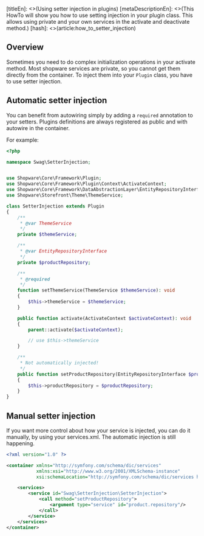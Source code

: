 [titleEn]: <>(Using setter injection in plugins)
[metaDescriptionEn]: <>(This HowTo will show you how to use setting injection in your plugin class. This allows using private and your own services in the activate and deactivate method.)
[hash]: <>(article:how_to_setter_injection)

## Overview

Sometimes you need to do complex initialization operations in your activate method.
Most shopware services are private, so you cannot get them directly from the container.
To inject them into your `Plugin` class, you have to use setter injection.

## Automatic setter injection

You can benefit from autowiring simply by adding a `required` annotation to your setters.
Plugins definitions are always registered as public and with autowire in the container.

For example:

```php
<?php

namespace Swag\SetterInjection;


use Shopware\Core\Framework\Plugin;
use Shopware\Core\Framework\Plugin\Context\ActivateContext;
use Shopware\Core\Framework\DataAbstractionLayer\EntityRepositoryInterface;
use Shopware\Storefront\Theme\ThemeService;

class SetterInjection extends Plugin
{
    /**
     * @var ThemeService
     */
    private $themeService;

    /**
     * @var EntityRepositoryInterface
     */
    private $productRepository;

    /**
     * @required
     */
    function setThemeService(ThemeService $themeService): void
    {
        $this->themeService = $themeService;
    }

    public function activate(ActivateContext $activateContext): void
    {
        parent::activate($activateContext);

        // use $this->themeService
    }

    /**
     * Not automatically injected!
     */
    public function setProductRepository(EntityRepositoryInterface $productRepository): void
    {
        $this->productRepository = $productRepository;
    }
}
```

## Manual setter injection

If you want more control about how your service is injected, you can do it manually, by using your services.xml.
The automatic injection is still happening.

```xml
<?xml version="1.0" ?>

<container xmlns="http://symfony.com/schema/dic/services"
           xmlns:xsi="http://www.w3.org/2001/XMLSchema-instance"
           xsi:schemaLocation="http://symfony.com/schema/dic/services http://symfony.com/schema/dic/services/services-1.0.xsd">

    <services>
        <service id="Swag\SetterInjection\SetterInjection">
            <call method="setProductRepository">
                <argument type="service" id="product.repository"/>
            </call>
        </service>
    </services>
</container>
```
